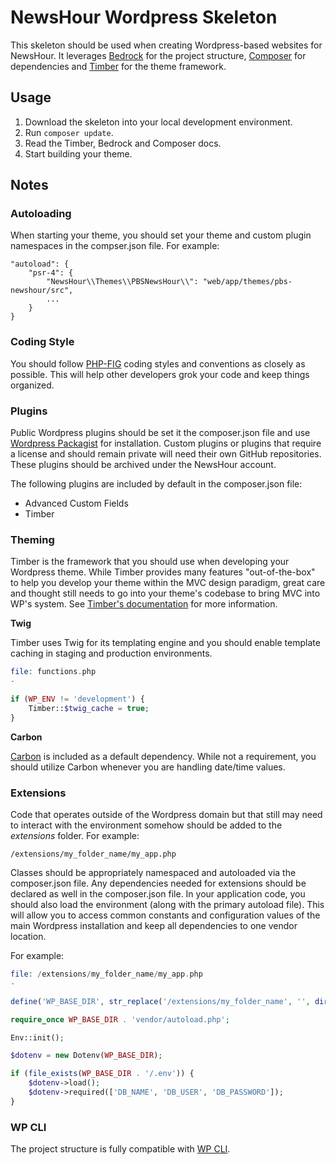# NewsHour Wordpress Skeleton

This skeleton should be used when creating Wordpress-based websites for NewsHour. It leverages [Bedrock](https://roots.io/bedrock/) for the project structure, [Composer](https://getcomposer.org/) for dependencies and [Timber](https://timber.github.io/docs/) for the theme framework.

## Usage

1. Download the skeleton into your local development environment.
2. Run ```composer update```.
3. Read the Timber, Bedrock and Composer docs.
4. Start building your theme.

## Notes

### Autoloading

When starting your theme, you should set your theme and custom plugin namespaces in the compser.json file. For example:

```
"autoload": {
    "psr-4": {
        "NewsHour\\Themes\\PBSNewsHour\\": "web/app/themes/pbs-newshour/src",
        ...
    }
}
```

### Coding Style

You should follow [PHP-FIG](http://www.php-fig.org/) coding styles and conventions as closely as possible. This will help other developers grok your code and keep things organized.

### Plugins

Public Wordpress plugins should be set it the composer.json file and use [Wordpress Packagist](https://wpackagist.org/) for installation. Custom plugins or plugins that require a license and should remain private will need their own GitHub repositories. These plugins should be archived under the NewsHour account.

The following plugins are included by default in the composer.json file:

* Advanced Custom Fields
* Timber

### Theming

Timber is the framework that you should use when developing your Wordpress theme. While Timber provides many features "out-of-the-box" to help you develop your theme within the MVC design paradigm, great care and thought still needs to go into your theme's codebase to bring MVC into WP's system. See [Timber's documentation](https://timber.github.io/docs/) for more information.

**Twig**

Timber uses Twig for its templating engine and you should enable template caching in staging and production environments.

```php
file: functions.php
-

if (WP_ENV != 'development') {
    Timber::$twig_cache = true;
}
```

**Carbon**

[Carbon](http://carbon.nesbot.com/docs/) is included as a default dependency. While not a requirement, you should utilize Carbon whenever you are handling date/time values.

### Extensions

Code that operates outside of the Wordpress domain but that still may need to interact with the environment somehow should be added to the _extensions_ folder. For example:

```
/extensions/my_folder_name/my_app.php
```

Classes should be appropriately namespaced and autoloaded via the composer.json file. Any dependencies needed for extensions should be declared as well in the composer.json file. In your application code, you should also load the environment (along with the primary autoload file). This will allow you to access common constants and configuration values of the main Wordpress installation and keep all dependencies to one vendor location.

For example:

```php
file: /extensions/my_folder_name/my_app.php
-

define('WP_BASE_DIR', str_replace('/extensions/my_folder_name', '', dirname(__FILE__)) . '/');

require_once WP_BASE_DIR . 'vendor/autoload.php';

Env::init();

$dotenv = new Dotenv(WP_BASE_DIR);

if (file_exists(WP_BASE_DIR . '/.env')) {
    $dotenv->load();
    $dotenv->required(['DB_NAME', 'DB_USER', 'DB_PASSWORD']);
}
```

### WP CLI

The project structure is fully compatible with [WP CLI](http://wp-cli.org/).